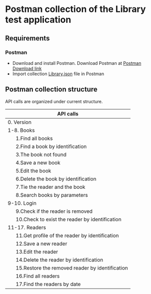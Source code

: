 # Postman collection of the Library test application
## Requirements
### Postman
 - Download and install Postman. Download Postman at 
   [Postman Download link](http://www.postman.com/downloads/)
 - Import collection [Library.json](Library.json) file in Postman
## Postman collection structure
API calls are organized under current structure.

| API calls |
| ------------ |
| 0. Version |
| 1-8. Books |
| &nbsp; &nbsp; &nbsp; 1.Find all books|
| &nbsp; &nbsp; &nbsp; 2.Find a book by identification|
| &nbsp; &nbsp; &nbsp; 3.The book not found|
| &nbsp; &nbsp; &nbsp; 4.Save a new book|
| &nbsp; &nbsp; &nbsp; 5.Edit the book|
| &nbsp; &nbsp; &nbsp; 6.Delete the book by identification|
| &nbsp; &nbsp; &nbsp; 7.Tie the reader and the book|
| &nbsp; &nbsp; &nbsp; 8.Search books by parameters|
| 9-10. Login |
| &nbsp; &nbsp; &nbsp; 9.Check if the reader is removed|
| &nbsp; &nbsp; &nbsp; 10.Check to exist the reader by identification|
| 11-17. Readers |
| &nbsp; &nbsp; &nbsp; 11.Get profile of the reader by identification|
| &nbsp; &nbsp; &nbsp; 12.Save a new reader|
| &nbsp; &nbsp; &nbsp; 13.Edit the reader|
| &nbsp; &nbsp; &nbsp; 14.Delete the reader by identification|
| &nbsp; &nbsp; &nbsp; 15.Restore the removed reader by identification|
| &nbsp; &nbsp; &nbsp; 16.Find all readers|
| &nbsp; &nbsp; &nbsp; 17.Find the readers by date|


